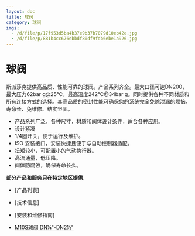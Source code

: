```yaml
---
layout: doc
title: 球阀
category: 球阀
imgs:
  - /d/file/p/17f953d5ba4b37e9b37b7079d10eb42e.jpg
  - /d/file/p/881b4cc676ebbdf80df9fdb6ebe1a926.jpg
---
```


# 球阀

斯派莎克提供高品质、性能可靠的球阀。产品系列齐全。最大口径可达DN200，最大压力62bar g@25℃，最高温度242℃@34bar g。同时提供各种不同材质和所有连接方式的选择。其高品质的密封性能可确保您的系统完全免除泄漏的烦恼，寿命长、免维修、结实坚固。

- 产品系列广泛，各种尺寸，材质和阀体设计条件，适合各种应用。
- 设计紧凑
- 1/4圈开关，便于运行及维护。
- ISO 安装接口，安装快捷且便于与自动控制器适配。
- 扭矩较小，可配置小的气动执行器。
- 高流通量，低压降。
- 阀体防腐蚀，确保寿命长久。

**部分产品和服务只在特定地区提供.**

- [产品列表]
- [技术信息]
- [安装和维修指南]

- [M10S球阀 DN¼"-DN2½"](/ball-valves/M10S.html 'M10S球阀 DN¼')

